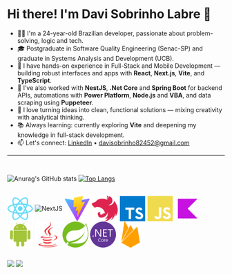 # Hi there! I'm Davi Sobrinho Labre 👋

- 👨‍💻 I'm a 24-year-old Brazilian developer, passionate about problem-solving, logic and tech.
- 🎓 Postgraduate in Software Quality Engineering (Senac-SP) and graduate in Systems Analysis and Development (UCB).
- 💼 I have hands-on experience in Full-Stack and Mobile Development — building robust interfaces and apps with **React**, **Next.js**, **Vite**, and **TypeScript**.
- 🔧 I’ve also worked with **NestJS**, **.Net Core** and **Spring Boot** for backend APIs, automations with **Power Platform**, **Node.js** and **VBA**, and data scraping using **Puppeteer**.
- 🚀 I love turning ideas into clean, functional solutions — mixing creativity with analytical thinking.
- 📚 Always learning: currently exploring **Vite** and deepening my knowledge in full-stack development.
- 📫 Let's connect: [LinkedIn](https://www.linkedin.com/in/davi-sobrinho-labre-b37500235/) • davisobrinho82452@gmail.com  

---

<div style="display: inline_block"><br>
  
![Anurag's GitHub stats](https://github-readme-stats.vercel.app/api?username=DaviSobrinho&theme=dracula&show_icons=true)
[![Top Langs](https://github-readme-stats.vercel.app/api/top-langs/?username=DaviSobrinho&theme=dracula&layout=compact)](https://github.com/DaviSobrinho/github-readme-stats)

</div>

<div style="display: inline_block"><br>
  <img align="center" alt="React" height="60" width="60" src="https://raw.githubusercontent.com/devicons/devicon/master/icons/react/react-original.svg">
  <img align="center" alt="NextJS" height="60" width="60" src="https://cdn.worldvectorlogo.com/logos/nextjs-2.svg">
  <img align="center" alt="Vite" height="60" width="60" src="https://github.com/devicons/devicon/blob/master/icons/vitejs/vitejs-original.svg">
  <img align="center" alt="NestJS" height="60" width="60" src="https://github.com/devicons/devicon/blob/master/icons/nestjs/nestjs-original.svg">
  <img align="center" alt="TypeScript" height="60" width="60" src="https://github.com/devicons/devicon/blob/master/icons/typescript/typescript-plain.svg">
  <img align="center" alt="JavaScript" height="60" width="60" src="https://raw.githubusercontent.com/devicons/devicon/master/icons/javascript/javascript-plain.svg">
  <img align="center" alt="Kotlin" height="60" width="60" src="https://raw.githubusercontent.com/devicons/devicon/master/icons/kotlin/kotlin-plain.svg">
  <img align="center" alt="Android" height="60" width="60" src="https://github.com/devicons/devicon/blob/master/icons/android/android-plain.svg">
  <img align="center" alt="Java" height="60" width="60" src="https://raw.githubusercontent.com/devicons/devicon/master/icons/java/java-plain.svg">
  <img align="center" alt="Spring" height="60" width="60" src="https://github.com/devicons/devicon/blob/master/icons/spring/spring-original.svg">
  <img align="center" alt=".Net Core" height="60" width="60" src="https://github.com/devicons/devicon/blob/master/icons/dotnetcore/dotnetcore-original.svg">
  <img align="center" alt="Firebase" height="60" width="60" src="https://github.com/devicons/devicon/blob/master/icons/firebase/firebase-plain.svg">
  
</div>

##

<div> 
  <a href="mailto:davisobrinho82452@gmail.com"><img src="https://img.shields.io/badge/-Gmail-%23333?style=for-the-badge&logo=gmail&logoColor=white" target="_blank"></a>
  <a href="https://www.linkedin.com/in/davi-sobrinho-labre-b37500235/" target="_blank"><img src="https://img.shields.io/badge/-LinkedIn-%230077B5?style=for-the-badge&logo=linkedin&logoColor=white" target="_blank"></a> 
</div>
